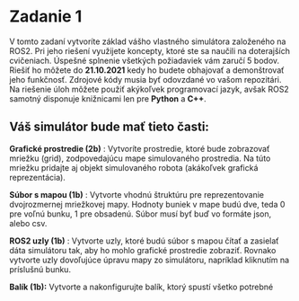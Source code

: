 # Zadanie 1

V tomto zadaní vytvoríte základ vášho vlastného simulátora založeného na ROS2. Pri jeho riešení využijete koncepty, ktoré ste sa naučili na doterajších cvičeniach.  Úspešné splnenie všetkých požiadaviek vám zaručí 5 bodov. Riešiť ho môžete do **21.10.2021** kedy ho budete obhajovať a demonštrovať jeho funkčnosť. Zdrojové kódy musia byť odovzdané vo vašom repozitári. Na riešenie úloh môžete použiť akýkoľvek programovací jazyk, avšak ROS2 samotný disponuje knižnicami len pre **Python** a **C++**. 



## Váš simulátor bude mať tieto časti:

**Grafické prostredie (2b)** : Vytvoríte prostredie, ktoré bude zobrazovať mriežku (grid), zodpovedajúcu mape simulovaného prostredia. Na túto mriežku pridajte aj objekt simulovaného robota (akákoľvek grafická reprezentácia).

**Súbor s mapou (1b)** : Vytvorte vhodnú štruktúru pre reprezentovanie dvojrozmernej mriežkovej mapy. Hodnoty buniek v mape budú dve, teda 0 pre voľnú bunku, 1 pre obsadenú. Súbor musí byť buď vo formáte json, alebo csv.

**ROS2 uzly (1b)** : Vytvorte uzly, ktoré budú súbor s mapou čítať a zasielať dáta simulátoru tak, aby ho mohlo grafické prostredie zobraziť. Rovnako vytvorte uzly dovoľujúce úpravu mapy zo simulátoru, napríklad kliknutím na príslušnú bunku.

**Balík (1b):** Vytvorte a nakonfigurujte balík, ktorý spustí všetko potrebné

